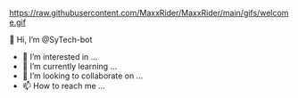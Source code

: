 https://raw.githubusercontent.com/MaxxRider/MaxxRider/main/gifs/welcome.gif 




👋 Hi, I’m @SyTech-bot
- 👀 I’m interested in ...
- 🌱 I’m currently learning ...
- 💞️ I’m looking to collaborate on ...
- 📫 How to reach me ...

<!---
SyTech-bot/SyTech-bot is a ✨ special ✨ repository because its `README.md` (this file) appears on your GitHub profile.
You can click the Preview link to take a look at your changes.
--->
